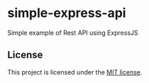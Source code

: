 # simple-express-api
Simple example of Rest API using ExpressJS

## License
This project is licensed under the [MIT license](LICENSE).